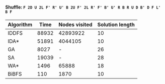 #### Shuffle: `F 2D U 2L F' R' U' B 2U F' 2L R' F' B' U' R B R U D B' D F L' B F`
| Algorithm | Time | Nodes visited | Solution length |
| ----- | ----- | ----- | ----- |
| IDDFS | 88932 | 42893922 | 10 |
| IDA* | 51891 | 4044105 | 10 |
| GA | 8027 | - | 26 |
| SA | 19039 | - | 28 |
| WA* | 1496 | 65888 | 18 |
| BiBFS | 110 | 1870 | 10 |
